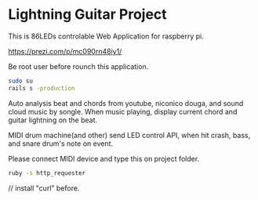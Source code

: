 # Lightning Guitar Project

This is 86LEDs controlable Web Application for raspberry pi.

https://prezi.com/p/mc090rn48iy1/

Be root user before rounch this application.
```sh
sudo su
rails s -production
```

Auto analysis beat and chords from youtube, niconico douga, and sound cloud music by songle.
When music playing, display current chord and guitar lightning on the beat.

MIDI drum machine(and other) send LED control API,
when hit crash, bass, and snare drum's note on event.

Please connect MIDI device and type this on project folder.
```sh
ruby -s http_requester
```
// install "curl" before.
